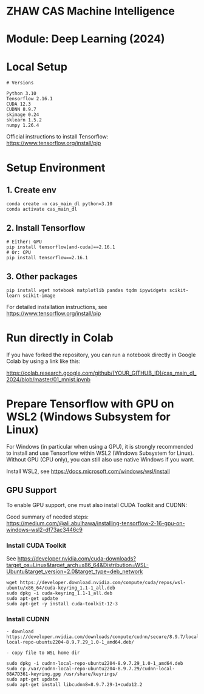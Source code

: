 # ZHAW CAS Machine Intelligence

# Module: Deep Learning (2024)


# Local Setup

    # Versions
	
	Python 3.10 		
	Tensorflow 2.16.1 	
	CUDA 12.3
	CUDNN 8.9.7
	skimage 0.24 		
	sklearn 1.5.2 		
	numpy 1.26.4 	

Official instructions to install Tensorflow: https://www.tensorflow.org/install/pip
	
	

# Setup Environment

## 1. Create env

    conda create -n cas_main_dl python=3.10
    conda activate cas_main_dl

## 2. Install Tensorflow

	# Either: GPU
	pip install tensorflow[and-cuda]==2.16.1
	# Or: CPU 
	pip install tensorflow==2.16.1

## 3. Other packages

	pip install wget notebook matplotlib pandas tqdm ipywidgets scikit-learn scikit-image
	
	
For detailed installation instructions, see https://www.tensorflow.org/install/pip


# Run directly in Colab

If you have forked the repository, you can run a notebook directly in Google Colab by using a link like this:

https://colab.research.google.com/github/(YOUR_GITHUB_ID)/cas_main_dl_2024/blob/master/01_mnist.ipynb

# Prepare Tensorflow with GPU on WSL2 (Windows Subsystem for Linux)

For Windows (in particular when using a GPU), it is strongly recommended to install and use Tensorflow within WSL2 (Windows Subsystem for Linux). Without GPU (CPU only), you can still also use native Windows if you want.

	
Install WSL2, see https://docs.microsoft.com/windows/wsl/install

## GPU Support

To enable GPU support, one must also install CUDA Toolkit and CUDNN:

Good summary of needed steps: https://medium.com/@ali.abulhawa/installing-tensorflow-2-16-gpu-on-windows-wsl2-df73ac3446c9


### Install CUDA Toolkit
	
See https://developer.nvidia.com/cuda-downloads?target_os=Linux&target_arch=x86_64&Distribution=WSL-Ubuntu&target_version=2.0&target_type=deb_network

	wget https://developer.download.nvidia.com/compute/cuda/repos/wsl-ubuntu/x86_64/cuda-keyring_1.1-1_all.deb
	sudo dpkg -i cuda-keyring_1.1-1_all.deb
	sudo apt-get update
	sudo apt-get -y install cuda-toolkit-12-3

### Install CUDNN

	- download https://developer.nvidia.com/downloads/compute/cudnn/secure/8.9.7/local_installers/12.x/cudnn-local-repo-ubuntu2204-8.9.7.29_1.0-1_amd64.deb/

    - copy file to WSL home dir

	sudo dpkg -i cudnn-local-repo-ubuntu2204-8.9.7.29_1.0-1_amd64.deb
	sudo cp /var/cudnn-local-repo-ubuntu2204-8.9.7.29/cudnn-local-08A7D361-keyring.gpg /usr/share/keyrings/
	sudo apt-get update
	sudo apt-get install libcudnn8=8.9.7.29-1+cuda12.2
	